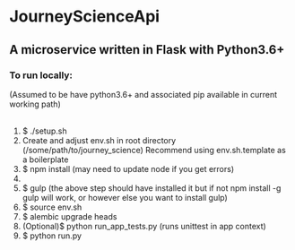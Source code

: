 <h1>JourneyScienceApi</hi>

<h2>A microservice written in Flask with Python3.6+</h2>

<h3>To run locally:</h3>
(Assumed to be have python3.6+ and associated pip available in current working path)
<br>
<br>
<ol>
    <li>$ ./setup.sh</li>
    <li>Create and adjust env.sh in root directory 
    (/some/path/to/journey_science) 
    Recommend using env.sh.template as a boilerplate
    <li>$ npm install (may need to update node if you get errors)<li>
    <li>$ gulp (the above step should have installed it but if not npm install -g gulp will work, or however else you want to install gulp)</li>
    <li>$ source env.sh </li>
    <li>$ alembic upgrade heads</li>
    <li>(Optional)$ python run_app_tests.py (runs unittest in app context)</li>
    <li>$ python run.py</li>
</ol>
